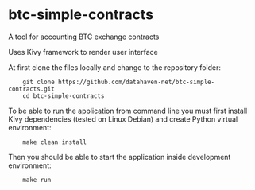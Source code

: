 # btc-simple-contracts

A tool for accounting BTC exchange contracts

Uses Kivy framework to render user interface

At first clone the files locally and change to the repository folder:

		git clone https://github.com/datahaven-net/btc-simple-contracts.git
		cd btc-simple-contracts


To be able to run the application from command line you must first install Kivy dependencies (tested on Linux Debian) and create Python virtual environment:

		make clean install


Then you should be able to start the application inside development environment:

		make run
